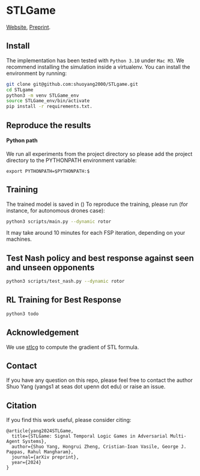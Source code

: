 # STLGame
[Website](https://sites.google.com/view/stlgame), [Preprint](https://sites.google.com/view/stlgame).

## Install
The implementation has been tested with `Python 3.10` under `Mac M3`. We recommend installing the simulation inside a virtualenv. You can install the environment by running:

```bash
git clone git@github.com:shuoyang2000/STLgame.git
cd STLgame
python3 -m venv STLGame_env
source STLGame_env/bin/activate
pip install -r requirements.txt.
```

## Reproduce the results

#### Python path
We run all experiments from the project directory so please add the project directory to the PYTHONPATH environment variable:
```
export PYTHONPATH=$PYTHONPATH:$
```

## Training

The trained model is saved in ()
To reproduce the training, please run (for instance, for autonomous drones case):
```bash
python3 scripts/main.py --dynamic rotor
```

It may take around 10 minutes for each FSP iteration, depending on your machines.

## Test Nash policy and best response against seen and unseen opponents

```bash
python3 scripts/test_nash.py --dynamic rotor
```

## RL Training for Best Response
```bash
python3 todo
```

## Acknowledgement
We use [stlcg](https://github.com/StanfordASL/stlcg) to compute the gradient of STL formula.

## Contact
If you have any question on this repo, please feel free to contact the author Shuo Yang (yangs1 at seas dot upenn dot edu) or raise an issue.

## Citation
If you find this work useful, please consider citing:

```
@article{yang2024STLGame,
  title={STLGame: Signal Temporal Logic Games in Adversarial Multi-Agent Systems},
  author={Shuo Yang, Hongrui Zheng, Cristian-Ioan Vasile, George J. Pappas, Rahul Mangharam},
  journal={arXiv preprint},
  year={2024}
}
```
